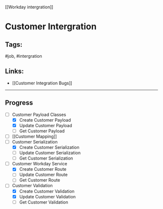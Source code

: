 [[Workday intergration]]

# Customer Intergration

## Tags:
#job, #intergration

## Links:
- [[Customer Integration Bugs]]

---

## Progress

- [ ] Customer Payload Classes
	- [x] Create Customer Payload
	- [x] Update Customer Payload
	- [ ] Get Customer Payload
- [ ] [[Customer Mapping]]
- [ ] Customer Serialization
	- [x] Create Customer Serialization
	- [ ] Update Customer Serialization
	- [ ] Get Customer Serialization
- [ ] Customer Workday Service
	- [x] Create Customer Route
	- [ ] Update Customer Route
	- [ ] Get Customer Route
- [ ] Customer Validation
	- [x] Create Customer Validation
	- [x] Update Customer Validation
	- [ ] Get Customer Validation
